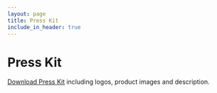 ```yaml
---
layout: page
title: Press Kit
include_in_header: true
---
```


# Press Kit

[Download Press Kit](https://wordout.io/press.zip) including logos, product images and description.
